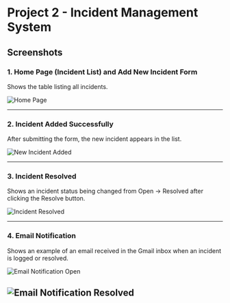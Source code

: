 #  Project 2 - Incident Management System

##  Screenshots

### 1. Home Page (Incident List) and Add New Incident Form  
Shows the table listing all incidents.

![Home Page](<img width="1910" height="575" alt="Screenshot 2025-09-07 124241" src="https://github.com/user-attachments/assets/6cdcbd4e-ec95-4ea6-8b05-bae20e58f777" />
)

---

### 2. Incident Added Successfully  
After submitting the form, the new incident appears in the list.

![New Incident Added](<img width="1912" height="570" alt="Screenshot 2025-09-07 124301" src="https://github.com/user-attachments/assets/820dc2f8-10d2-4d76-8761-6bde4f7c7448" />
)

---

### 3. Incident Resolved  
Shows an incident status being changed from Open → Resolved after clicking the Resolve button.

![Incident Resolved](<img width="1916" height="569" alt="Screenshot 2025-09-07 124322" src="https://github.com/user-attachments/assets/8e19af97-3bca-48bd-97b5-eab0dfca03ce" />
)

---

### 4. Email Notification  
Shows an example of an email received in the Gmail inbox when an incident is logged or resolved.

![Email Notification Open](<img width="455" height="374" alt="Screenshot 2025-09-07 124411" src="https://github.com/user-attachments/assets/a36b1aa8-9ee0-40b8-8e60-5fe0fd760b4e" />
)

![Email Notification Resolved](<img width="459" height="293" alt="Screenshot 2025-09-07 124403" src="https://github.com/user-attachments/assets/2ba927cd-6916-47c9-b2e5-3da9b146f09c" />)
---




